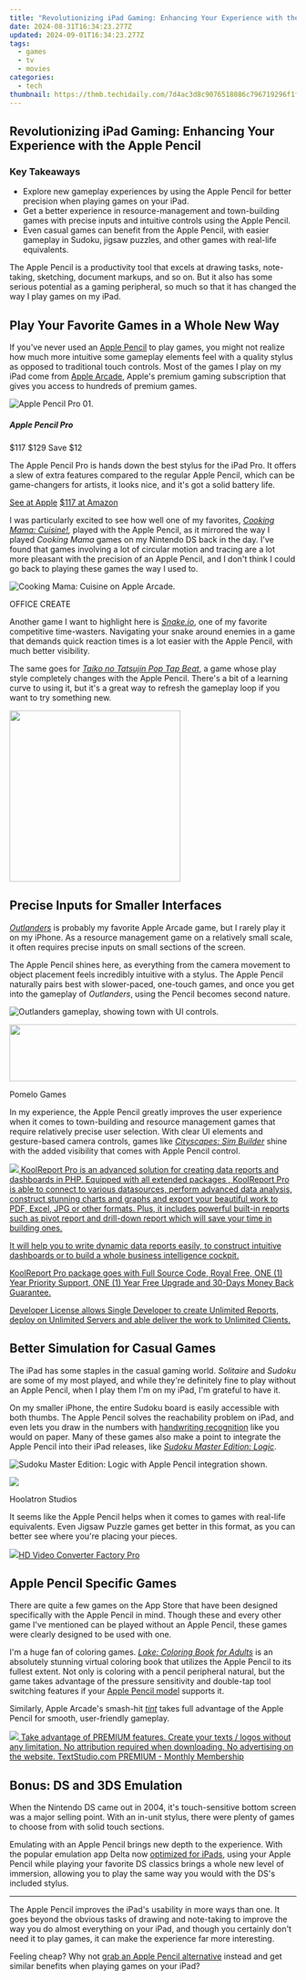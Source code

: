 ```yaml
---
title: "Revolutionizing iPad Gaming: Enhancing Your Experience with the Apple Pencil"
date: 2024-08-31T16:34:23.277Z
updated: 2024-09-01T16:34:23.277Z
tags:
  - games
  - tv
  - movies
categories:
  - tech
thumbnail: https://thmb.techidaily.com/7d4ac3d8c9076518086c796719296f1fe2886affc5c5baeeba9abc4d1be7fd83.jpg
---
```


## Revolutionizing iPad Gaming: Enhancing Your Experience with the Apple Pencil

### Key Takeaways

* Explore new gameplay experiences by using the Apple Pencil for better precision when playing games on your iPad.
* Get a better experience in resource-management and town-building games with precise inputs and intuitive controls using the Apple Pencil.
* Even casual games can benefit from the Apple Pencil, with easier gameplay in Sudoku, jigsaw puzzles, and other games with real-life equivalents.

 The Apple Pencil is a productivity tool that excels at drawing tasks, note-taking, sketching, document markups, and so on. But it also has some serious potential as a gaming peripheral, so much so that it has changed the way I play games on my iPad.

##  Play Your Favorite Games in a Whole New Way

 If you've never used an [Apple Pencil](https://iphone-unlock.techidaily.com/did-your-apple-iphone-6-passcode-change-itself-unlock-it-now-drfone-by-drfone-ios/) to play games, you might not realize how much more intuitive some gameplay elements feel with a quality stylus as opposed to traditional touch controls. Most of the games I play on my iPad come from [Apple Arcade](https://smart-video-editing.techidaily.com/new-in-2024-free-video-editing-made-easy-top-online-choices/), Apple's premium gaming subscription that gives you access to hundreds of premium games.

![Apple Pencil Pro 01.](https://static1.howtogeekimages.com/wordpress/wp-content/uploads/2024/05/apple-pencil-pro-01.png) 

#####  Apple Pencil Pro

$117 $129 Save $12 

The Apple Pencil Pro is hands down the best stylus for the iPad Pro. It offers a slew of extra features compared to the regular Apple Pencil, which can be game-changers for artists, it looks nice, and it's got a solid battery life.

[See at Apple](https://www.apple.com/shop/product/MX2D3AM/A/apple-pencil-pro) [$117 at Amazon](https://www.amazon.com/Apple-Pencil-Pro-Pixel-Perfect-Industry-Leading/dp/B0D3J71RM7?tag=hotoge-20&ascsubtag=UUhtgUeUpU2004193&asc%5Frefurl=https%3A%2F%2Fwww.howtogeek.com%2Fipad-gaming-got-better-when-i-used-an-apple-pencil-heres-how%2F&asc%5Fcampaign=Short-Term) 

 I was particularly excited to see how well one of my favorites, _[Cooking Mama: Cuisine!](https://apps.apple.com/us/app/cooking-mama-cuisine/id1563901930),_ played with the Apple Pencil, as it mirrored the way I played _Cooking Mama_ games on my Nintendo DS back in the day. I've found that games involving a lot of circular motion and tracing are a lot more pleasant with the precision of an Apple Pencil, and I don't think I could go back to playing these games the way I used to.

![Cooking Mama: Cuisine on Apple Arcade.](https://static1.howtogeekimages.com/wordpress/wp-content/uploads/2024/07/2-1_ja.jpg) 

OFFICE CREATE

 Another game I want to highlight here is _[Snake.io](https://apps.apple.com/us/app/snake-io/id6443553808)_, one of my favorite competitive time-wasters. Navigating your snake around enemies in a game that demands quick reaction times is a lot easier with the Apple Pencil, with much better visibility.

 The same goes for _[Taiko no Tatsujin Pop Tap Beat](https://apps.apple.com/us/app/taiko-no-tatsujin-pop-tap-beat/id1463360242)_, a game whose play style completely changes with the Apple Pencil. There's a bit of a learning curve to using it, but it's a great way to refresh the gameplay loop if you want to try something new.

<!-- affiliate ads begin -->
<a href="https://coinrule.sjv.io/c/5597632/1958374/18409" target="_top" id="1958374"><img src="//a.impactradius-go.com/display-ad/18409-1958374" border="0" alt="" width="300" height="300"/></a><img height="0" width="0" src="https://imp.pxf.io/i/5597632/1958374/18409" style="position:absolute;visibility:hidden;" border="0" />
<!-- affiliate ads end -->
##  Precise Inputs for Smaller Interfaces

[_Outlanders_](https://apps.apple.com/us/app/outlanders/id1468558187?mt=12) is probably my favorite Apple Arcade game, but I rarely play it on my iPhone. As a resource management game on a relatively small scale, it often requires precise inputs on small sections of the screen.

 The Apple Pencil shines here, as everything from the camera movement to object placement feels incredibly intuitive with a stylus. The Apple Pencil naturally pairs best with slower-paced, one-touch games, and once you get into the gameplay of _Outlanders_, using the Pencil becomes second nature.

![Outlanders gameplay, showing town with UI controls.](https://static1.howtogeekimages.com/wordpress/wp-content/uploads/2024/07/screenshot-2024-07-16-at-4-01-02-pm.png) 

<!-- affiliate ads begin -->
<a href="https://imp.i110150.net/c/5597632/924299/11305" target="_top" id="924299"><img src="//a.impactradius-go.com/display-ad/11305-924299" border="0" alt="" width="520" height="100"/></a>
<!-- affiliate ads end -->
Pomelo Games

 In my experience, the Apple Pencil greatly improves the user experience when it comes to town-building and resource management games that require relatively precise user selection. With clear UI elements and gesture-based camera controls, games like _[Cityscapes: Sim Builder](https://apps.apple.com/us/app/cityscapes-sim-builder/id1631153096)_ shine with the added visibility that comes with Apple Pencil control.

<!-- affiliate ads begin -->
<a href="https://secure.2checkout.com/order/checkout.php?PRODS=4737285&QTY=1&AFFILIATE=108875&CART=1"><img src="https://secure.avangate.com/images/merchant/b2f83c409ce63012229fb9cd465bdcfe/products/copy_reporting_system.png" border="0">  KoolReport Pro  is an advanced solution for creating data reports and dashboards in PHP. Equipped with all  extended packages , KoolReport Pro is able to connect to various datasources, perform advanced data analysis, construct stunning charts and graphs and export your beautiful work to PDF, Excel, JPG or other formats. Plus, it includes powerful built-in reports such as pivot report and drill-down report which will save your time in building ones. 

 It will help you to write dynamic data reports easily, to construct intuitive dashboards or to build a whole business intelligence cockpit. 

  KoolReport Pro  package goes with Full Source Code, Royal Free, ONE (1) Year Priority Support, ONE (1) Year Free Upgrade and 30-Days Money Back Guarantee. 

  Developer License  allows  Single Developer  to create Unlimited Reports, deploy on Unlimited Servers and able deliver the work to Unlimited Clients. </a>
<!-- affiliate ads end -->
##  Better Simulation for Casual Games

 The iPad has some staples in the casual gaming world. _Solitaire_ and _Sudoku_ are some of my most played, and while they're definitely fine to play without an Apple Pencil, when I play them I'm on my iPad, I'm grateful to have it.

 On my smaller iPhone, the entire Sudoku board is easily accessible with both thumbs. The Apple Pencil solves the reachability problem on iPad, and even lets you draw in the numbers with [handwriting recognition](https://phone-solutions.techidaily.com/in-2024-prevent-cross-site-tracking-on-samsung-galaxy-z-flip-5-and-browser-drfone-by-drfone-virtual-android/) like you would on paper. Many of these games also make a point to integrate the Apple Pencil into their iPad releases, like [_Sudoku Master Edition: Logic_](https://apps.apple.com/us/app/sudoku-master-edition-logic/id1260190370).

![Sudoku Master Edition: Logic with Apple Pencil integration shown.](https://static1.howtogeekimages.com/wordpress/wp-content/uploads/2024/07/screenshot-2024-07-23-at-16-01-06.png) 

<!-- affiliate ads begin -->
<a href="https://store.movavi.com/affiliate.php?ACCOUNT=MOVAVI&AFFILIATE=108875&PATH=https%3A%2F%2Fwww.movavi.com%3FAFFILIATE%3D108875%26RESOURCE%3DMovavi%2BVideo%2BEditor%2Bbox"><img src="https://mcusercontent.com/0885a03ded3d480dca9287f12/images/6d3207fd-9f15-4c21-f0ad-59c68e6a7e2a.png" border="0"></a>
<!-- affiliate ads end -->
Hoolatron Studios

 It seems like the Apple Pencil helps when it comes to games with real-life equivalents. Even Jigsaw Puzzle games get better in this format, as you can better see where you're placing your pieces.

<!-- affiliate ads begin -->
<a href="https://secure.2checkout.com/order/checkout.php?PRODS=4537546&QTY=1&AFFILIATE=108875&CART=1"><img src="https://secure.avangate.com/images/merchant/4b0a0290ad7df100b77e86839989a75e/products/7_copy_2_2_hdpro.png" border="0">HD Video Converter Factory Pro</a>
<!-- affiliate ads end -->
##  Apple Pencil Specific Games

 There are quite a few games on the App Store that have been designed specifically with the Apple Pencil in mind. Though these and every other game I've mentioned can be played without an Apple Pencil, these games were clearly designed to be used with one.

 I'm a huge fan of coloring games. _[Lake](https://apps.apple.com/us/app/lake-coloring-book-for-adults/id1183717726)_[_: Coloring Book for Adults_](https://apps.apple.com/us/app/lake-coloring-book-for-adults/id1183717726) is an absolutely stunning virtual coloring book that utilizes the Apple Pencil to its fullest extent. Not only is coloring with a pencil peripheral natural, but the game takes advantage of the pressure sensitivity and double-tap tool switching features if your [Apple Pencil model](https://iphone-unlock.techidaily.com/did-your-apple-iphone-6-passcode-change-itself-unlock-it-now-drfone-by-drfone-ios/) supports it.

 Similarly, Apple Arcade's smash-hit [_tint_](https://apps.apple.com/us/app/tint/id1464860034?mt=12) takes full advantage of the Apple Pencil for smooth, user-friendly gameplay.

<!-- affiliate ads begin -->
<a href="https://secure.textstudio.com/order/checkout.php?PRODS=35633281&QTY=1&AFFILIATE=108875&CART=1"> <img src="https://secure.avangate.com/images/merchant/d6eb8222c9718486bdabce8b897380f7/products/2_premium-icon.png" border="0"> Take advantage of PREMIUM features. 
Create your texts / logos without any limitation. 
No attribution required when downloading. 
No advertising on the website. 
 TextStudio.com  PREMIUM - Monthly Membership</a>
<!-- affiliate ads end -->
##  Bonus: DS and 3DS Emulation

 When the Nintendo DS came out in 2004, it's touch-sensitive bottom screen was a major selling point. With an in-unit stylus, there were plenty of games to choose from with solid touch sections.

 Emulating with an Apple Pencil brings new depth to the experience. With the popular emulation app Delta now [optimized for iPads](https://facebook-video-footage.techidaily.com/virtual-battlegrounds-a-million-moments-in-gaming-for-2024/), using your Apple Pencil while playing your favorite DS classics brings a whole new level of immersion, allowing you to play the same way you would with the DS's included stylus.

---

 The Apple Pencil improves the iPad's usability in more ways than one. It goes beyond the obvious tasks of drawing and note-taking to improve the way you do almost everything on your iPad, and though you certainly don't need it to play games, it can make the experience far more interesting.

 Feeling cheap? Why not [grab an Apple Pencil alternative](https://phone-solutions.techidaily.com/how-to-create-a-digital-signature-online-for-fodt-file-document-by-ldigisigner-sign-a-word-sign-a-word/) instead and get similar benefits when playing games on your iPad?

<ins class="adsbygoogle"
     style="display:block"
     data-ad-format="autorelaxed"
     data-ad-client="ca-pub-7571918770474297"
     data-ad-slot="1223367746"></ins>



<ins class="adsbygoogle"
     style="display:block"
     data-ad-client="ca-pub-7571918770474297"
     data-ad-slot="8358498916"
     data-ad-format="auto"
     data-full-width-responsive="true"></ins>


